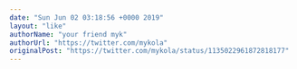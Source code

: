 ```yaml
---
date: "Sun Jun 02 03:18:56 +0000 2019"
layout: "like"
authorName: "your friend myk"
authorUrl: "https://twitter.com/mykola"
originalPost: "https://twitter.com/mykola/status/1135022961872818177"
---
```

